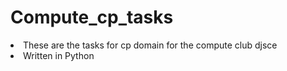 # Compute_cp_tasks
<li>These are the tasks for cp domain for the compute club djsce </li>
<li>Written in Python </li>
